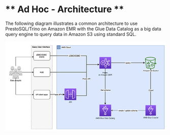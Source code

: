 # ** Ad Hoc - Architecture **

The following diagram illustrates a common architecture to use PrestoSQL/Trino on Amazon EMR with the Glue Data Catalog as a big data query engine to query data in Amazon S3 using standard SQL.

![adhoc - 1](../images/adhoc-1.png)